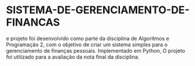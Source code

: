 # SISTEMA-DE-GERENCIAMENTO-DE-FINANCAS
e projeto foi desenvolvido como parte da disciplina de Algoritmos e Programação 2, com o objetivo de criar um sistema simples para o gerenciamento de finanças pessoais. Implementado em Python, O projeto foi utilizado para a avaliação da nota final da disciplina.
